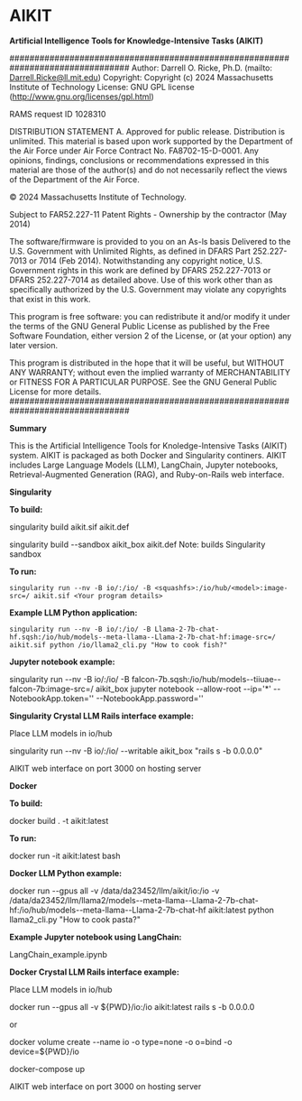 # AIKIT
**Artificial Intelligence Tools for Knowledge-Intensive Tasks (AIKIT)**

################################################################################
Author:		Darrell O. Ricke, Ph.D. (mailto: Darrell.Ricke@ll.mit.edu)
Copyright:	Copyright (c) 2024 Massachusetts Institute of Technology
License:	GNU GPL license (http://www.gnu.org/licenses/gpl.html)

RAMS request ID  1028310

DISTRIBUTION STATEMENT A. Approved for public release. Distribution is unlimited.
This material is based upon work supported by the Department of the Air Force 
under Air Force Contract No. FA8702-15-D-0001. Any opinions, findings, 
conclusions or recommendations expressed in this material are those of the 
author(s) and do not necessarily reflect the views of the Department of the 
Air Force.

© 2024 Massachusetts Institute of Technology.

Subject to FAR52.227-11 Patent Rights - Ownership by the contractor (May 2014)

The software/firmware is provided to you on an As-ls basis
Delivered to the U.S. Government with Unlimited Rights, as defined in 
DFARS Part 252.227-7013 or 7014 (Feb 2014). Notwithstanding any copyright 
notice, U.S. Government rights in this work are defined by DFARS 252.227-7013 
or DFARS 252.227-7014 as detailed above. Use of this work other than as 
specifically authorized by the U.S. Government may violate any copyrights that 
exist in this work.

This program is free software: you can redistribute it and/or modify
it under the terms of the GNU General Public License as published by
the Free Software Foundation, either version 2 of the License, or
(at your option) any later version.

This program is distributed in the hope that it will be useful,
but WITHOUT ANY WARRANTY; without even the implied warranty of
MERCHANTABILITY or FITNESS FOR A PARTICULAR PURPOSE.  See the
GNU General Public License for more details.
################################################################################

**Summary**

  This is the Artificial Intelligence Tools for Knoledge-Intensive Tasks (AIKIT)
system.  AIKIT is packaged as both Docker and Singularity continers.  AIKIT 
includes Large Language Models (LLM), LangChain, Jupyter notebooks, 
Retrieval-Augmented Generation (RAG), and Ruby-on-Rails web interface.

**Singularity**

**To build:**

  singularity build aikit.sif aikit.def

  singularity build --sandbox aikit_box aikit.def			Note: builds Singularity sandbox

**To run:**

    singularity run --nv -B io/:/io/ -B <squashfs>:/io/hub/<model>:image-src=/ aikit.sif <Your program details>

**Example LLM Python application:**

    singularity run --nv -B io/:/io/ -B Llama-2-7b-chat-hf.sqsh:/io/hub/models--meta-llama--Llama-2-7b-chat-hf:image-src=/ aikit.sif python /io/llama2_cli.py "How to cook fish?"

**Jupyter notebook example:**

  singularity run --nv -B io/:/io/ -B falcon-7b.sqsh:/io/hub/models--tiiuae--falcon-7b:image-src=/ aikit_box jupyter notebook --allow-root --ip='*' --NotebookApp.token='' --NotebookApp.password=''

**Singularity Crystal LLM Rails interface example:**

  Place LLM models in io/hub

  singularity run --nv -B io/:/io/ --writable aikit_box "rails s -b 0.0.0.0"
  
  AIKIT web interface on port 3000 on hosting server

**Docker**

**To build:**

  docker build . -t aikit:latest 

**To run:**

  docker run -it aikit:latest bash

**Docker LLM Python example:**

  docker run --gpus all -v /data/da23452/llm/aikit/io:/io -v /data/da23452/llm/llama2/models--meta-llama--Llama-2-7b-chat-hf:/io/hub/models--meta-llama--Llama-2-7b-chat-hf aikit:latest python llama2_cli.py "How to cook pasta?"

**Example Jupyter notebook using LangChain:**

  LangChain_example.ipynb

**Docker Crystal LLM Rails interface example:**

  Place LLM models in io/hub

  docker run --gpus all -v ${PWD}/io:/io aikit:latest rails s -b 0.0.0.0

or

  docker volume create --name io -o type=none -o o=bind -o device=${PWD}/io

  docker-compose up
  
  AIKIT web interface on port 3000 on hosting server
